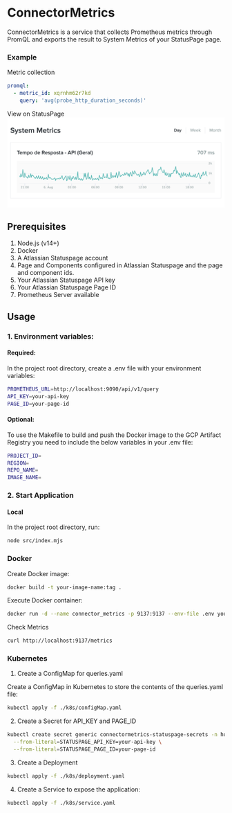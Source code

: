 # ConnectorMetrics

ConnectorMetrics is a service that collects Prometheus metrics through PromQL and exports the result to System Metrics of your StatusPage page.

### Example

Metric collection
```yaml
promql:
  - metric_id: xqrnhm62r7kd
    query: 'avg(probe_http_duration_seconds)'
```
View on StatusPage
![image](/example.png)

## Prerequisites

1. Node.js (v14+)
2. Docker
3. A Atlassian Statuspage account
4. Page and Components configured in Atlassian Statuspage and the page and component ids.
5. Your Atlassian Statuspage API key
6. Your Atlassian Statuspage Page ID 
7. Prometheus Server available

## Usage

### 1. Environment variables:

#### Required:

In the project root directory, create a .env file with your environment variables:

```sh
PROMETHEUS_URL=http://localhost:9090/api/v1/query
API_KEY=your-api-key
PAGE_ID=your-page-id
```

#### Optional:

To use the Makefile to build and push the Docker image to the GCP Artifact Registry you need to include the below variables in your .env file:

```sh
PROJECT_ID=  
REGION= 
REPO_NAME= 
IMAGE_NAME= 
```

### 2. Start Application

#### Local

In the project root directory, run:

```sh
node src/index.mjs
```

### Docker

Create Docker image:
```sh
docker build -t your-image-name:tag .
```

Execute Docker container:
```sh
docker run -d --name connector_metrics -p 9137:9137 --env-file .env your-image-name:tag
```

Check Metrics
```sh
curl http://localhost:9137/metrics
```

### Kubernetes

1. Create a ConfigMap for queries.yaml

Create a ConfigMap in Kubernetes to store the contents of the queries.yaml file:

```sh
kubectl apply -f ./k8s/configMap.yaml
```

2. Create a Secret for API_KEY and PAGE_ID
```sh
kubectl create secret generic connectormetrics-statuspage-secrets -n hubble \
  --from-literal=STATUSPAGE_API_KEY=your-api-key \
  --from-literal=STATUSPAGE_PAGE_ID=your-page-id
```

3. Create a Deployment

```sh
kubectl apply -f ./k8s/deployment.yaml
```

4. Create a Service to expose the application:

```sh
kubectl apply -f ./k8s/service.yaml
```